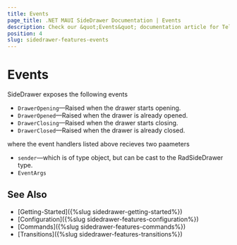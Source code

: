 ```yaml
---
title: Events
page_title: .NET MAUI SideDrawer Documentation | Events
description: Check our &quot;Events&quot; documentation article for Telerik SideDrawer for .NET MAUI control.
position: 4
slug: sidedrawer-features-events
---
```


# Events

SideDrawer exposes the following events

* `DrawerOpening`&mdash;Raised when the drawer starts opening.
* `DrawerOpened`&mdash;Raised when the drawer is already opened.
* `DrawerClosing`&mdash;Raised when the drawer starts closing.
* `DrawerClosed`&mdash;Raised when the drawer is already closed.

where the event handlers listed above recieves two paameters

* `sender`&mdash;which is of type object, but can be cast to the RadSideDrawer type.
* `EventArgs`

## See Also

- [Getting-Started]({%slug sidedrawer-getting-started%})
- [Configuration]({%slug sidedrawer-features-configuration%})
- [Commands]({%slug sidedrawer-features-commands%})
- [Transitions]({%slug sidedrawer-features-transitions%})

